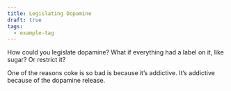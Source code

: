 ```yaml
---
title: Legislating Dopamine
draft: true
tags:
  - example-tag
---
```

 How could you legislate dopamine? What if everything had a label on it, like sugar? Or restrict it?

One of the reasons coke is so bad is because it’s addictive. It’s addictive because of the dopamine release. 